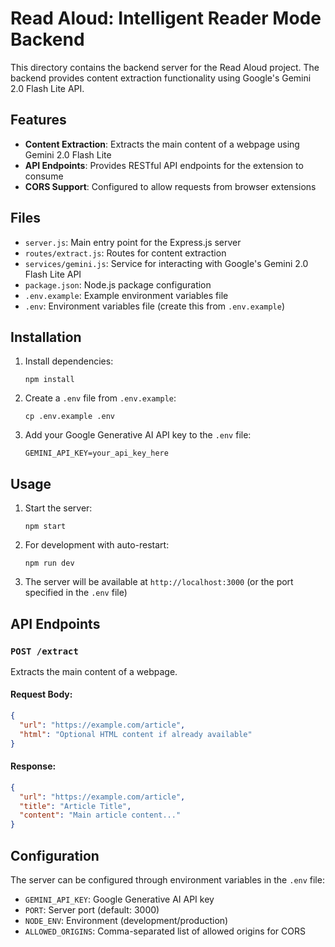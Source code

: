 # Read Aloud: Intelligent Reader Mode Backend

This directory contains the backend server for the Read Aloud project. The backend provides content extraction functionality using Google's Gemini 2.0 Flash Lite API.

## Features

- **Content Extraction**: Extracts the main content of a webpage using Gemini 2.0 Flash Lite
- **API Endpoints**: Provides RESTful API endpoints for the extension to consume
- **CORS Support**: Configured to allow requests from browser extensions

## Files

- `server.js`: Main entry point for the Express.js server
- `routes/extract.js`: Routes for content extraction
- `services/gemini.js`: Service for interacting with Google's Gemini 2.0 Flash Lite API
- `package.json`: Node.js package configuration
- `.env.example`: Example environment variables file
- `.env`: Environment variables file (create this from `.env.example`)

## Installation

1. Install dependencies:
   ```
   npm install
   ```

2. Create a `.env` file from `.env.example`:
   ```
   cp .env.example .env
   ```

3. Add your Google Generative AI API key to the `.env` file:
   ```
   GEMINI_API_KEY=your_api_key_here
   ```

## Usage

1. Start the server:
   ```
   npm start
   ```

2. For development with auto-restart:
   ```
   npm run dev
   ```

3. The server will be available at `http://localhost:3000` (or the port specified in the `.env` file)

## API Endpoints

### `POST /extract`

Extracts the main content of a webpage.

#### Request Body:
```json
{
  "url": "https://example.com/article",
  "html": "Optional HTML content if already available"
}
```

#### Response:
```json
{
  "url": "https://example.com/article",
  "title": "Article Title",
  "content": "Main article content..."
}
```

## Configuration

The server can be configured through environment variables in the `.env` file:

- `GEMINI_API_KEY`: Google Generative AI API key
- `PORT`: Server port (default: 3000)
- `NODE_ENV`: Environment (development/production)
- `ALLOWED_ORIGINS`: Comma-separated list of allowed origins for CORS
